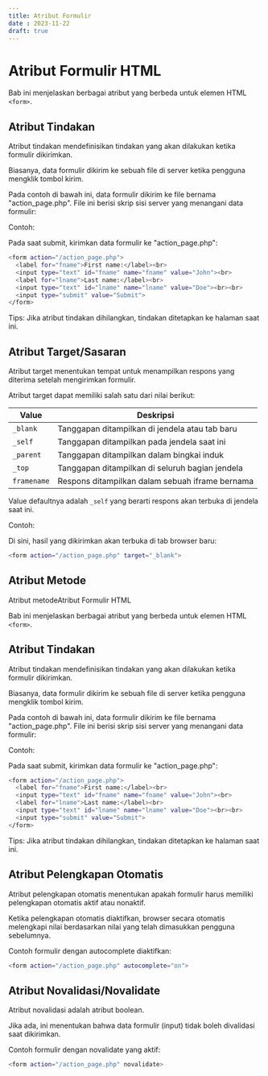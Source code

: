 ```yaml
---
title: Atribut Formulir
date : 2023-11-22
draft: true
---
```


# Atribut Formulir HTML
Bab ini menjelaskan berbagai atribut yang berbeda untuk elemen HTML `<form>`.

## Atribut Tindakan

Atribut tindakan mendefinisikan tindakan yang akan dilakukan ketika formulir dikirimkan.

Biasanya, data formulir dikirim ke sebuah file di server ketika pengguna mengklik tombol kirim.

Pada contoh di bawah ini, data formulir dikirim ke file bernama "action_page.php". File ini berisi skrip sisi server yang menangani data formulir:

Contoh:

Pada saat submit, kirimkan data formulir ke "action_page.php":
```sh
<form action="/action_page.php">
  <label for="fname">First name:</label><br>
  <input type="text" id="fname" name="fname" value="John"><br>
  <label for="lname">Last name:</label><br>
  <input type="text" id="lname" name="lname" value="Doe"><br><br>
  <input type="submit" value="Submit">
</form>
```

Tips: Jika atribut tindakan dihilangkan, tindakan ditetapkan ke halaman saat ini.

## Atribut Target/Sasaran

Atribut target menentukan tempat untuk menampilkan respons yang diterima setelah mengirimkan formulir.

Atribut target dapat memiliki salah satu dari nilai berikut:

| Value | Deskripsi |
| ----------- | ----------- |
| `_blank` | Tanggapan ditampilkan di jendela atau tab baru |
| `_self` | Tanggapan ditampilkan pada jendela saat ini |
| `_parent` | Tanggapan ditampilkan dalam bingkai induk |
| `_top` | Tanggapan ditampilkan di seluruh bagian jendela |
| `framename` | Respons ditampilkan dalam sebuah iframe bernama |



Value defaultnya adalah `_self` yang berarti respons akan terbuka di jendela saat ini.

Contoh:

Di sini, hasil yang dikirimkan akan terbuka di tab browser baru:

```sh
<form action="/action_page.php" target="_blank">
```
  
## Atribut Metode

Atribut metodeAtribut Formulir HTML

Bab ini menjelaskan berbagai atribut yang berbeda untuk elemen HTML `<form>`.

## Atribut Tindakan

Atribut tindakan mendefinisikan tindakan yang akan dilakukan ketika formulir dikirimkan.

Biasanya, data formulir dikirim ke sebuah file di server ketika pengguna mengklik tombol kirim.

Pada contoh di bawah ini, data formulir dikirim ke file bernama "action_page.php". File ini berisi skrip sisi server yang menangani data formulir:

Contoh:

Pada saat submit, kirimkan data formulir ke "action_page.php":
```sh
<form action="/action_page.php">
  <label for="fname">First name:</label><br>
  <input type="text" id="fname" name="fname" value="John"><br>
  <label for="lname">Last name:</label><br>
  <input type="text" id="lname" name="lname" value="Doe"><br><br>
  <input type="submit" value="Submit">
</form>
```

Tips: Jika atribut tindakan dihilangkan, tindakan ditetapkan ke halaman saat ini.

## Atribut Pelengkapan Otomatis

Atribut pelengkapan otomatis menentukan apakah formulir harus memiliki pelengkapan otomatis aktif atau nonaktif.

Ketika pelengkapan otomatis diaktifkan, browser secara otomatis melengkapi nilai berdasarkan nilai yang telah dimasukkan pengguna sebelumnya.

Contoh formulir dengan autocomplete diaktifkan:
```sh
<form action="/action_page.php" autocomplete="on">
```

## Atribut Novalidasi/Novalidate

Atribut novalidasi adalah atribut boolean.

Jika ada, ini menentukan bahwa data formulir (input) tidak boleh divalidasi saat dikirimkan.

Contoh formulir dengan novalidate yang aktif:

```sh
<form action="/action_page.php" novalidate>
```
